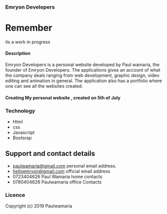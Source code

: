  ###  Emryon Developers
 # Remember 
 
 its a work in progress
 
 ####  Description

Emryon Developers is a personal website developed by Paul wamaria, the founder of Emryon Developers. The applications gives an account of what the company deals ranging from web development, graphic design, video editing and animation in general. The application also has a portfolio where one can see all the websites created. 

 
####  Creating My personal website ,  created on 5th of July  


###  Technology
* Html
* css
* Javascript
* Bootsrap

##  Support and contact details

* paulwamaria@gmail.com personal email address.
* helloemryon@gmail.com    official email address
* 0723404626 Paul Wamaria home contacts
* 0780404626  Paulwamaria office Contacts

###  Licence
Copyright (c) 2019 Paulwamaria
